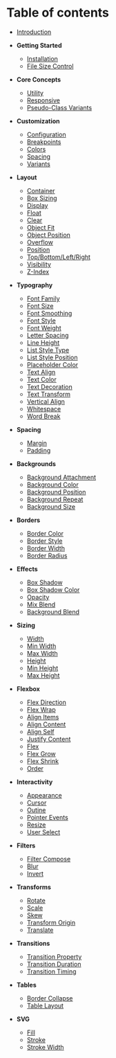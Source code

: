 # Table of contents

- [Introduction](introduction.md)

- **Getting Started**

  - [Installation](getting-started/installation.md)
  - [File Size Control](getting-started/file-size-control.md)

- **Core Concepts**

  - [Utility](core-concepts/utility.md)
  - [Responsive](core-concepts/responsive.md)
  - [Pseudo-Class Variants](core-concepts/pseudo-class-variants.md)

- **Customization**

  - [Configuration](customization/configuration.md)
  - [Breakpoints](customization/breakpoints.md)
  - [Colors](customization/colors.md)
  - [Spacing](customization/spacing.md)
  - [Variants](customization/variants.md)

- **Layout**

  - [Container](layouts/container.md)
  - [Box Sizing](layouts/box-sizing.md)
  - [Display](layouts/display.md)
  - [Float](layouts/float.md)
  - [Clear](layouts/clear.md)
  - [Object Fit](layouts/object-fit.md)
  - [Object Position](layouts/object-position.md)
  - [Overflow](layouts/overflow.md)
  - [Position](layouts/position.md)
  - [Top/Bottom/Left/Right](layouts/tblr.md)
  - [Visibility](layouts/visibility.md)
  - [Z-Index](layouts/z-index.md)

- **Typography**

  - [Font Family](typography/font-family.md)
  - [Font Size](typography/font-size.md)
  - [Font Smoothing](typography/font-smoothing.md)
  - [Font Style](typography/font-style.md)
  - [Font Weight](typography/font-weight.md)
  - [Letter Spacing](typography/letter-spacing.md)
  - [Line Height](typography/line-height.md)
  - [List Style Type](typography/list-style-type.md)
  - [List Style Position](typography/list-style-position.md)
  - [Placeholder Color](typography/placeholder-color.md)
  - [Text Align](typography/text-align.md)
  - [Text Color](typography/text-color.md)
  - [Text Decoration](typography/text-decoration.md)
  - [Text Transform](typography/text-transform.md)
  - [Vertical Align](typography/vertical-align.md)
  - [Whitespace](typography/whitespace.md)
  - [Word Break](typography/word-break.md)

- **Spacing**

  - [Margin](spacing/margin.md)
  - [Padding](spacing/padding.md)

- **Backgrounds**

  - [Background Attachment](backgrounds/background-attachment.md)
  - [Background Color](backgrounds/background-color.md)
  - [Background Position](backgrounds/background-position.md)
  - [Background Repeat](backgrounds/background-repeat.md)
  - [Background Size](backgrounds/background-size.md)

- **Borders**

  - [Border Color](borders/border-color.md)
  - [Border Style](borders/border-style.md)
  - [Border Width](borders/border-width.md)
  - [Border Radius](borders/border-radius.md)

- **Effects**

  - [Box Shadow](effects/box-shadow.md)
  - [Box Shadow Color](effects/box-shadow-color.md)
  - [Opacity](effects/opacity.md)
  - [Mix Blend](effects/mix-blend.md)
  - [Background Blend](effects/background-blend.md)

- **Sizing**

  - [Width](sizing/width.md)
  - [Min Width](sizing/min-width.md)
  - [Max Width](sizing/max-width.md)
  - [Height](sizing/height.md)
  - [Min Height](sizing/min-height.md)
  - [Max Height](sizing/max-height.md)

- **Flexbox**

  - [Flex Direction](flexbox/flex-direction.md)
  - [Flex Wrap](flexbox/flex-wrap.md)
  - [Align Items](flexbox/align-items.md)
  - [Align Content](flexbox/align-content.md)
  - [Align Self](flexbox/align-self.md)
  - [Justify Content](flexbox/justify-content.md)
  - [Flex](flexbox/flex.md)
  - [Flex Grow](flexbox/flex-grow.md)
  - [Flex Shrink](flexbox/flex-shrink.md)
  - [Order](flexbox/order.md)

- **Interactivity**

  - [Appearance](interactivity/appearance.md)
  - [Cursor](interactivity/cursor.md)
  - [Outine](interactivity/outline.md)
  - [Pointer Events](interactivity/pointer-events.md)
  - [Resize](interactivity/resize.md)
  - [User Select](interactivity/user-select.md)

- **Filters**

  - [Filter Compose](filters/filter-compose.md)
  - [Blur](filters/filter-blur.md)
  - [Invert](filters/filter-invert.md)

- **Transforms**

  - [Rotate](transforms/rotate.md)
  - [Scale](transforms/scale.md)
  - [Skew](transforms/skew.md)
  - [Transform Origin](transforms/transform-origin.md)
  - [Translate](transforms/translate.md)

- **Transitions**

  - [Transition Property](transitions/transition-property.md)
  - [Transition Duration](transitions/transition-duration.md)
  - [Transition Timing](transitions/transition-timing.md)

- **Tables**

  - [Border Collapse](tables/border-collapse.md)
  - [Table Layout](tables/table-layout.md)

- **SVG**

  - [Fill](svg/fill.md)
  - [Stroke](svg/stroke.md)
  - [Stroke Width](svg/stroke-width.md)


